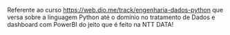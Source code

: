 Referente ao curso https://web.dio.me/track/engenharia-dados-python que versa sobre a linguagem Python até o domínio no tratamento de Dados e dashboard com PowerBI do jeito que é feito na NTT DATA!